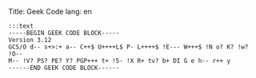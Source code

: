 Title: Geek Code
lang: en

    :::text
    -----BEGIN GEEK CODE BLOCK-----
    Version 3.12
    GCS/O d-- s+>:+ a-- C++$ U++++L$ P- L++++$ !E--- W+++$ !N o? K? !w? !O--
    M-- !V? PS? PE? Y? PGP+++ t+ !5- !X R+ tv? b+ DI G e h-- r++ y
    ------END GEEK CODE BLOCK------
